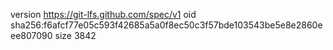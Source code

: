 version https://git-lfs.github.com/spec/v1
oid sha256:f6afcf77e05c593f42685a5a0f8ec50c3f57bde103543be5e8e2860eee807090
size 3842
